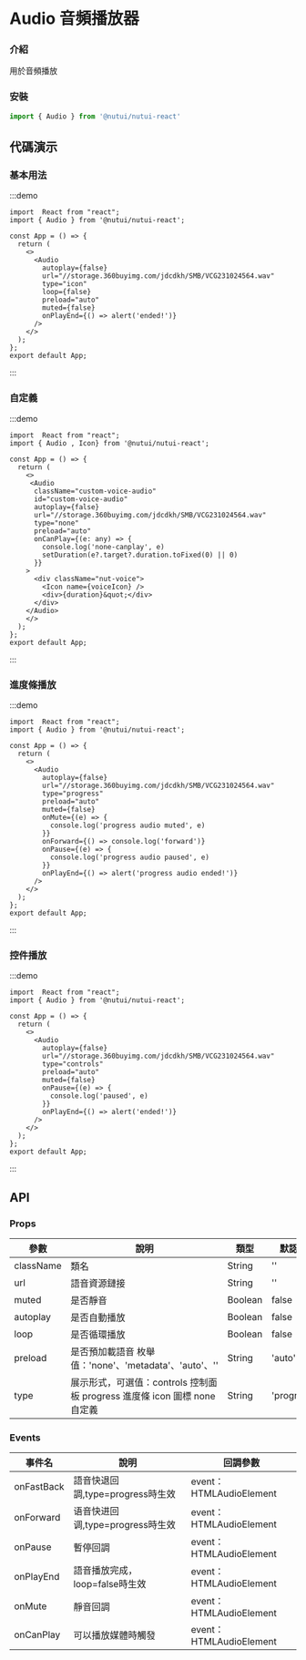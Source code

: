 # Audio 音頻播放器

### 介紹

用於音頻播放

### 安裝

```javascript
import { Audio } from '@nutui/nutui-react'
```

## 代碼演示

### 基本用法

:::demo

```tsx
import  React from "react";
import { Audio } from '@nutui/nutui-react';

const App = () => {
  return (
    <>
      <Audio
        autoplay={false}
        url="//storage.360buyimg.com/jdcdkh/SMB/VCG231024564.wav"
        type="icon"
        loop={false}
        preload="auto"
        muted={false}
        onPlayEnd={() => alert('ended!')}
      />
    </>
  );
};
export default App;
```

:::

### 自定義

:::demo

```tsx
import  React from "react";
import { Audio , Icon} from '@nutui/nutui-react';

const App = () => {
  return (
    <>
     <Audio
      className="custom-voice-audio"
      id="custom-voice-audio"
      autoplay={false}
      url="//storage.360buyimg.com/jdcdkh/SMB/VCG231024564.wav"
      type="none"
      preload="auto"
      onCanPlay={(e: any) => {
        console.log('none-canplay', e)
        setDuration(e?.target?.duration.toFixed(0) || 0)
      }}
    >
      <div className="nut-voice">
        <Icon name={voiceIcon} />
        <div>{duration}&quot;</div>
      </div>
    </Audio>
    </>
  );
};
export default App;
```

:::

### 進度條播放

:::demo

```tsx
import  React from "react";
import { Audio } from '@nutui/nutui-react';

const App = () => {
  return (
    <>
      <Audio
        autoplay={false}
        url="//storage.360buyimg.com/jdcdkh/SMB/VCG231024564.wav"
        type="progress"
        preload="auto"
        muted={false}
        onMute={(e) => {
          console.log('progress audio muted', e)
        }}
        onForward={() => console.log('forward')}
        onPause={(e) => {
          console.log('progress audio paused', e)
        }}
        onPlayEnd={() => alert('progress audio ended!')}
      />
    </>
  );
};
export default App;
```

:::

### 控件播放

:::demo

```tsx
import  React from "react";
import { Audio } from '@nutui/nutui-react';

const App = () => {
  return (
    <>
      <Audio
        autoplay={false}
        url="//storage.360buyimg.com/jdcdkh/SMB/VCG231024564.wav"
        type="controls"
        preload="auto"
        muted={false}
        onPause={(e) => {
          console.log('paused', e)
        }}
        onPlayEnd={() => alert('ended!')}
      />
    </>
  );
};
export default App;
```

:::


## API

### Props

| 參數         | 說明                             | 類型   | 默認值           |
|--------------|----------------------------------|--------|------------------|
| className       | 類名               | String | ''              |
| url         | 語音資源鏈接               | String | ''              |
| muted        | 是否靜音                         | Boolean | false             |
| autoplay         | 是否自動播放 | Boolean | false               |
| loop | 是否循環播放     | Boolean | false |
| preload          | 是否預加載語音 枚舉值：'none'、'metadata'、'auto'、''   | String | 'auto'              |
| type         | 展示形式，可選值：controls 控制面板   progress 進度條  icon 圖標 none 自定義 | String | 'progress'              |


### Events

| 事件名 | 說明           | 回調參數     |
|--------|----------------|--------------|
| onFastBack  | 語音快退回調,type=progress時生效 | event：HTMLAudioElement |
| onForward  | 语音快进回调,type=progress時生效 | event：HTMLAudioElement |
| onPause  | 暫停回調 | event：HTMLAudioElement |
| onPlayEnd  | 語音播放完成，loop=false時生效 | event：HTMLAudioElement|
| onMute  | 靜音回調 | event：HTMLAudioElement|
| onCanPlay  | 可以播放媒體時觸發 | event：HTMLAudioElement |
